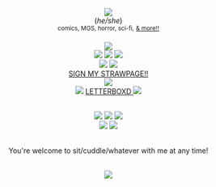 <div align='center'> 
  <p><img src='https://media.tenor.com/QNmcwfqtP3UAAAAi/spidermancap.gif'

 <br> ‎(<i>he/she</i>)
 <br> <sup>comics, MGS, horror, sci-fi,</sup> <sup><a href="https://rentry.co/spikespiegels">& more!!</a> </sup>


  <p><img src='https://media1.tenor.com/m/R3aiUvL-kdoAAAAC/memes-meme.gif'>
  <br> <img src='https://external-media.spacehey.net/media/sYk0v5bD7IZO23ZnRaCZNR1_GhtyG3LzM8ElJEHQ77P8=/https://i.ibb.co/JxmP0SL/EATPANT.png'> <img src='https://images-wixmp-ed30a86b8c4ca887773594c2.wixmp.com/f/2f49d35a-a065-4514-8da2-51a2b80ac7ab/d3jpkcm-70526f0e-d940-4289-8198-5cc5dc806555.gif?token=eyJ0eXAiOiJKV1QiLCJhbGciOiJIUzI1NiJ9.eyJzdWIiOiJ1cm46YXBwOjdlMGQxODg5ODIyNjQzNzNhNWYwZDQxNWVhMGQyNmUwIiwiaXNzIjoidXJuOmFwcDo3ZTBkMTg4OTgyMjY0MzczYTVmMGQ0MTVlYTBkMjZlMCIsIm9iaiI6W1t7InBhdGgiOiJcL2ZcLzJmNDlkMzVhLWEwNjUtNDUxNC04ZGEyLTUxYTJiODBhYzdhYlwvZDNqcGtjbS03MDUyNmYwZS1kOTQwLTQyODktODE5OC01Y2M1ZGM4MDY1NTUuZ2lmIn1dXSwiYXVkIjpbInVybjpzZXJ2aWNlOmZpbGUuZG93bmxvYWQiXX0.kFH8dnYFN6Ow7WwtXJmhGdu-Ow9eZTEPhJdpHAAzHm0'> <img src='https://images-wixmp-ed30a86b8c4ca887773594c2.wixmp.com/f/0a5f7df0-27c4-484c-b9f1-92e3d31405de/d2psch5-7502baa3-2c9c-4bc0-a7b2-f5cd258fa094.png?token=eyJ0eXAiOiJKV1QiLCJhbGciOiJIUzI1NiJ9.eyJzdWIiOiJ1cm46YXBwOjdlMGQxODg5ODIyNjQzNzNhNWYwZDQxNWVhMGQyNmUwIiwiaXNzIjoidXJuOmFwcDo3ZTBkMTg4OTgyMjY0MzczYTVmMGQ0MTVlYTBkMjZlMCIsIm9iaiI6W1t7InBhdGgiOiJcL2ZcLzBhNWY3ZGYwLTI3YzQtNDg0Yy1iOWYxLTkyZTNkMzE0MDVkZVwvZDJwc2NoNS03NTAyYmFhMy0yYzljLTRiYzAtYTdiMi1mNWNkMjU4ZmEwOTQucG5nIn1dXSwiYXVkIjpbInVybjpzZXJ2aWNlOmZpbGUuZG93bmxvYWQiXX0.ltbpal4nOZppHBOZx4EQ3bb7Kylq-yAnksto3pxUt5s'>
<br> <img src='https://images-wixmp-ed30a86b8c4ca887773594c2.wixmp.com/f/4a8e1a7f-a6ce-4238-841a-4fad9976df80/d2mijhv-a5364968-a0bc-4839-afa4-88656ef9b865.png/v1/fill/w_99,h_56,q_80,strp/otacon_stamp_by_metalshadowoverlord_d2mijhv-fullview.jpg?token=eyJ0eXAiOiJKV1QiLCJhbGciOiJIUzI1NiJ9.eyJzdWIiOiJ1cm46YXBwOjdlMGQxODg5ODIyNjQzNzNhNWYwZDQxNWVhMGQyNmUwIiwiaXNzIjoidXJuOmFwcDo3ZTBkMTg4OTgyMjY0MzczYTVmMGQ0MTVlYTBkMjZlMCIsIm9iaiI6W1t7ImhlaWdodCI6Ijw9NTYiLCJwYXRoIjoiXC9mXC80YThlMWE3Zi1hNmNlLTQyMzgtODQxYS00ZmFkOTk3NmRmODBcL2QybWlqaHYtYTUzNjQ5NjgtYTBiYy00ODM5LWFmYTQtODg2NTZlZjliODY1LnBuZyIsIndpZHRoIjoiPD05OSJ9XV0sImF1ZCI6WyJ1cm46c2VydmljZTppbWFnZS5vcGVyYXRpb25zIl19.JBGqPz1j33EI_peK_QO8wM_cr-VFqW0tD5_-pdu3cQM'> <img src='https://images-wixmp-ed30a86b8c4ca887773594c2.wixmp.com/f/80b7acf5-7770-4d7c-91a2-1a7f2cbc344d/d2t792z-a9258663-61b5-465b-8e4c-b9004fcbd8eb.gif?token=eyJ0eXAiOiJKV1QiLCJhbGciOiJIUzI1NiJ9.eyJzdWIiOiJ1cm46YXBwOjdlMGQxODg5ODIyNjQzNzNhNWYwZDQxNWVhMGQyNmUwIiwiaXNzIjoidXJuOmFwcDo3ZTBkMTg4OTgyMjY0MzczYTVmMGQ0MTVlYTBkMjZlMCIsIm9iaiI6W1t7InBhdGgiOiJcL2ZcLzgwYjdhY2Y1LTc3NzAtNGQ3Yy05MWEyLTFhN2YyY2JjMzQ0ZFwvZDJ0Nzkyei1hOTI1ODY2My02MWI1LTQ2NWItOGU0Yy1iOTAwNGZjYmQ4ZWIuZ2lmIn1dXSwiYXVkIjpbInVybjpzZXJ2aWNlOmZpbGUuZG93bmxvYWQiXX0.wx4uH_lc265BnMJFZvX_GO0bTNnA-g2YZA_aSJQ76Yw'>
<br><a href="https://otakuconvention.straw.page/">SIGN MY STRAWPAGE!!</a>   
  <br> <img src='https://i.imgur.com/IFOt7GI.png'>
<br><img src='https://64.media.tumblr.com/e1e6e5ba9a0ae3feabe0bc105d521487/5f720c672d107c45-85/s75x75_c1/2d7883eccfb66aca98b4c5cfb32e180bd84629ef.gifv'> <a href="https://letterboxd.com/rodiimus/">LETTERBOXD </a>  <img src='https://64.media.tumblr.com/e1e6e5ba9a0ae3feabe0bc105d521487/5f720c672d107c45-85/s75x75_c1/2d7883eccfb66aca98b4c5cfb32e180bd84629ef.gifv'> </a>

<br> <img src='https://twitchcoded.neocities.org/home%20images/blinkies/bttf.gif'> <img src='https://images-wixmp-ed30a86b8c4ca887773594c2.wixmp.com/f/dbd06e6e-b313-4acc-80d7-2f76026c8171/dfs5jhz-41945487-878a-4e4d-b14d-d6103da66089.gif?token=eyJ0eXAiOiJKV1QiLCJhbGciOiJIUzI1NiJ9.eyJzdWIiOiJ1cm46YXBwOjdlMGQxODg5ODIyNjQzNzNhNWYwZDQxNWVhMGQyNmUwIiwiaXNzIjoidXJuOmFwcDo3ZTBkMTg4OTgyMjY0MzczYTVmMGQ0MTVlYTBkMjZlMCIsIm9iaiI6W1t7InBhdGgiOiJcL2ZcL2RiZDA2ZTZlLWIzMTMtNGFjYy04MGQ3LTJmNzYwMjZjODE3MVwvZGZzNWpoei00MTk0NTQ4Ny04NzhhLTRlNGQtYjE0ZC1kNjEwM2RhNjYwODkuZ2lmIn1dXSwiYXVkIjpbInVybjpzZXJ2aWNlOmZpbGUuZG93bmxvYWQiXX0.zRdUq8-NkIbeSumsJ4zHoI3itFIX-0PCaCqElaHS31A'> <img src='https://images-wixmp-ed30a86b8c4ca887773594c2.wixmp.com/f/9f2170ea-b4e7-4f8e-b25b-ee1965edae3c/dd5ffg6-a34596e8-d27e-4864-910e-0dd6fded6f8c.gif?token=eyJ0eXAiOiJKV1QiLCJhbGciOiJIUzI1NiJ9.eyJzdWIiOiJ1cm46YXBwOjdlMGQxODg5ODIyNjQzNzNhNWYwZDQxNWVhMGQyNmUwIiwiaXNzIjoidXJuOmFwcDo3ZTBkMTg4OTgyMjY0MzczYTVmMGQ0MTVlYTBkMjZlMCIsIm9iaiI6W1t7InBhdGgiOiJcL2ZcLzlmMjE3MGVhLWI0ZTctNGY4ZS1iMjViLWVlMTk2NWVkYWUzY1wvZGQ1ZmZnNi1hMzQ1OTZlOC1kMjdlLTQ4NjQtOTEwZS0wZGQ2ZmRlZDZmOGMuZ2lmIn1dXSwiYXVkIjpbInVybjpzZXJ2aWNlOmZpbGUuZG93bmxvYWQiXX0.TK-tsMEOOXIBN6gibZBRsKvIOUT-M4IJQ0nRGErrZT4'>
<br> <img src='https://images-wixmp-ed30a86b8c4ca887773594c2.wixmp.com/f/c3ef2508-134f-4f8a-ad4d-5d53cf1cabba/dh19odm-fa0481b1-e344-4fc2-91f1-99d44697ad00.gif?token=eyJ0eXAiOiJKV1QiLCJhbGciOiJIUzI1NiJ9.eyJzdWIiOiJ1cm46YXBwOjdlMGQxODg5ODIyNjQzNzNhNWYwZDQxNWVhMGQyNmUwIiwiaXNzIjoidXJuOmFwcDo3ZTBkMTg4OTgyMjY0MzczYTVmMGQ0MTVlYTBkMjZlMCIsIm9iaiI6W1t7InBhdGgiOiJcL2ZcL2MzZWYyNTA4LTEzNGYtNGY4YS1hZDRkLTVkNTNjZjFjYWJiYVwvZGgxOW9kbS1mYTA0ODFiMS1lMzQ0LTRmYzItOTFmMS05OWQ0NDY5N2FkMDAuZ2lmIn1dXSwiYXVkIjpbInVybjpzZXJ2aWNlOmZpbGUuZG93bmxvYWQiXX0.-qxrlARMYgvXRHUS8DtUMBERJyPMknasCUdtHIVuyAU'> <img src='https://images-wixmp-ed30a86b8c4ca887773594c2.wixmp.com/f/7f07c132-6e55-4943-9bb7-dbef21458a42/dfor1gw-685c4126-61f8-4030-a5de-be08c139db1a.gif?token=eyJ0eXAiOiJKV1QiLCJhbGciOiJIUzI1NiJ9.eyJzdWIiOiJ1cm46YXBwOjdlMGQxODg5ODIyNjQzNzNhNWYwZDQxNWVhMGQyNmUwIiwiaXNzIjoidXJuOmFwcDo3ZTBkMTg4OTgyMjY0MzczYTVmMGQ0MTVlYTBkMjZlMCIsIm9iaiI6W1t7InBhdGgiOiJcL2ZcLzdmMDdjMTMyLTZlNTUtNDk0My05YmI3LWRiZWYyMTQ1OGE0MlwvZGZvcjFndy02ODVjNDEyNi02MWY4LTQwMzAtYTVkZS1iZTA4YzEzOWRiMWEuZ2lmIn1dXSwiYXVkIjpbInVybjpzZXJ2aWNlOmZpbGUuZG93bmxvYWQiXX0.bGDWzTQU8CSOM5xBVhChlt9azaFE_9VqEnqz-2D5R5s'>

 <br> ‎You're welcome to sit/cuddle/whatever with me at any time!


  <br> <img src='https://i.imgur.com/86zxnx5.gif'>



